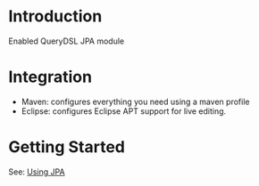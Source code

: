 # Introduction
Enabled QueryDSL JPA module

# Integration
 * Maven: configures everything you need using a maven profile
 * Eclipse: configures Eclipse APT support for live editing.

# Getting Started
See: [Using JPA](http://www.querydsl.com/static/querydsl/2.1.0/reference/html/ch02s02.html)
